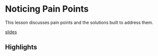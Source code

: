 # Noticing Pain Points
This lesson discusses pain points and the solutions built to address them.

[slides](https://dpi-we.github.io/sdf-pain-points)

## Highlights
